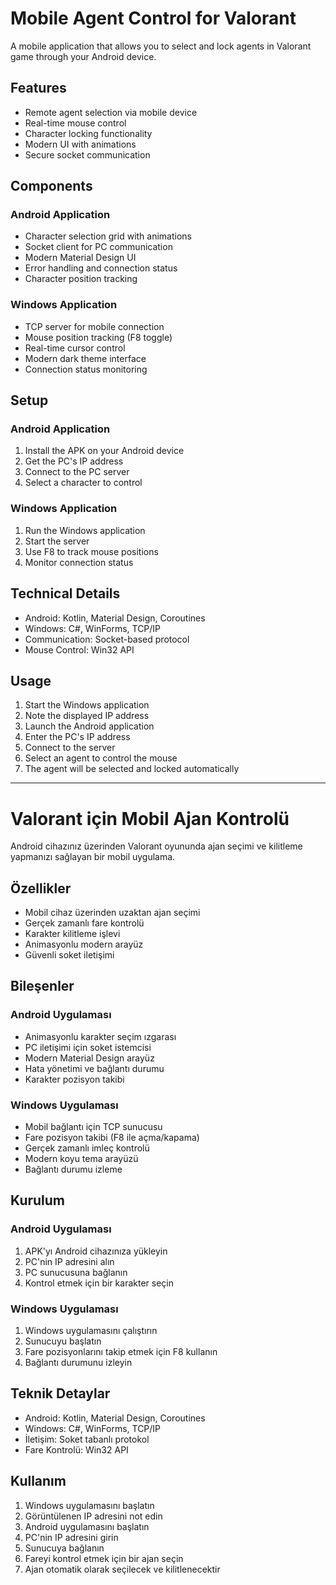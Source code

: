 # Mobile Agent Control for Valorant

A mobile application that allows you to select and lock agents in Valorant game through your Android device.

## Features

- Remote agent selection via mobile device
- Real-time mouse control
- Character locking functionality
- Modern UI with animations
- Secure socket communication

## Components

### Android Application
- Character selection grid with animations
- Socket client for PC communication
- Modern Material Design UI
- Error handling and connection status
- Character position tracking

### Windows Application
- TCP server for mobile connection
- Mouse position tracking (F8 toggle)
- Real-time cursor control
- Modern dark theme interface
- Connection status monitoring

## Setup

### Android Application
1. Install the APK on your Android device
2. Get the PC's IP address
3. Connect to the PC server
4. Select a character to control

### Windows Application
1. Run the Windows application
2. Start the server
3. Use F8 to track mouse positions
4. Monitor connection status

## Technical Details

- Android: Kotlin, Material Design, Coroutines
- Windows: C#, WinForms, TCP/IP
- Communication: Socket-based protocol
- Mouse Control: Win32 API

## Usage

1. Start the Windows application
2. Note the displayed IP address
3. Launch the Android application
4. Enter the PC's IP address
5. Connect to the server
6. Select an agent to control the mouse
7. The agent will be selected and locked automatically

---

# Valorant için Mobil Ajan Kontrolü

Android cihazınız üzerinden Valorant oyununda ajan seçimi ve kilitleme yapmanızı sağlayan bir mobil uygulama.

## Özellikler

- Mobil cihaz üzerinden uzaktan ajan seçimi
- Gerçek zamanlı fare kontrolü
- Karakter kilitleme işlevi
- Animasyonlu modern arayüz
- Güvenli soket iletişimi

## Bileşenler

### Android Uygulaması
- Animasyonlu karakter seçim ızgarası
- PC iletişimi için soket istemcisi
- Modern Material Design arayüz
- Hata yönetimi ve bağlantı durumu
- Karakter pozisyon takibi

### Windows Uygulaması
- Mobil bağlantı için TCP sunucusu
- Fare pozisyon takibi (F8 ile açma/kapama)
- Gerçek zamanlı imleç kontrolü
- Modern koyu tema arayüzü
- Bağlantı durumu izleme

## Kurulum

### Android Uygulaması
1. APK'yı Android cihazınıza yükleyin
2. PC'nin IP adresini alın
3. PC sunucusuna bağlanın
4. Kontrol etmek için bir karakter seçin

### Windows Uygulaması
1. Windows uygulamasını çalıştırın
2. Sunucuyu başlatın
3. Fare pozisyonlarını takip etmek için F8 kullanın
4. Bağlantı durumunu izleyin

## Teknik Detaylar

- Android: Kotlin, Material Design, Coroutines
- Windows: C#, WinForms, TCP/IP
- İletişim: Soket tabanlı protokol
- Fare Kontrolü: Win32 API

## Kullanım

1. Windows uygulamasını başlatın
2. Görüntülenen IP adresini not edin
3. Android uygulamasını başlatın
4. PC'nin IP adresini girin
5. Sunucuya bağlanın
6. Fareyi kontrol etmek için bir ajan seçin
7. Ajan otomatik olarak seçilecek ve kilitlenecektir
